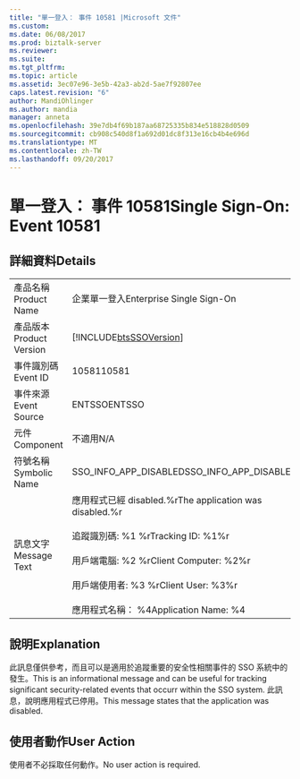 ```yaml
---
title: "單一登入： 事件 10581 |Microsoft 文件"
ms.custom: 
ms.date: 06/08/2017
ms.prod: biztalk-server
ms.reviewer: 
ms.suite: 
ms.tgt_pltfrm: 
ms.topic: article
ms.assetid: 3ec07e96-3e5b-42a3-ab2d-5ae7f92807ee
caps.latest.revision: "6"
author: MandiOhlinger
ms.author: mandia
manager: anneta
ms.openlocfilehash: 39e7db4f69b187aa68725335b834e518828d0509
ms.sourcegitcommit: cb908c540d8f1a692d01dc8f313e16cb4b4e696d
ms.translationtype: MT
ms.contentlocale: zh-TW
ms.lasthandoff: 09/20/2017
---
```

# <a name="single-sign-on-event-10581"></a><span data-ttu-id="e3688-102">單一登入： 事件 10581</span><span class="sxs-lookup"><span data-stu-id="e3688-102">Single Sign-On: Event 10581</span></span>
## <a name="details"></a><span data-ttu-id="e3688-103">詳細資料</span><span class="sxs-lookup"><span data-stu-id="e3688-103">Details</span></span>  
  
|||  
|-|-|  
|<span data-ttu-id="e3688-104">產品名稱</span><span class="sxs-lookup"><span data-stu-id="e3688-104">Product Name</span></span>|<span data-ttu-id="e3688-105">企業單一登入</span><span class="sxs-lookup"><span data-stu-id="e3688-105">Enterprise Single Sign-On</span></span>|  
|<span data-ttu-id="e3688-106">產品版本</span><span class="sxs-lookup"><span data-stu-id="e3688-106">Product Version</span></span>|[!INCLUDE[btsSSOVersion](../includes/btsssoversion-md.md)]|  
|<span data-ttu-id="e3688-107">事件識別碼</span><span class="sxs-lookup"><span data-stu-id="e3688-107">Event ID</span></span>|<span data-ttu-id="e3688-108">10581</span><span class="sxs-lookup"><span data-stu-id="e3688-108">10581</span></span>|  
|<span data-ttu-id="e3688-109">事件來源</span><span class="sxs-lookup"><span data-stu-id="e3688-109">Event Source</span></span>|<span data-ttu-id="e3688-110">ENTSSO</span><span class="sxs-lookup"><span data-stu-id="e3688-110">ENTSSO</span></span>|  
|<span data-ttu-id="e3688-111">元件</span><span class="sxs-lookup"><span data-stu-id="e3688-111">Component</span></span>|<span data-ttu-id="e3688-112">不適用</span><span class="sxs-lookup"><span data-stu-id="e3688-112">N/A</span></span>|  
|<span data-ttu-id="e3688-113">符號名稱</span><span class="sxs-lookup"><span data-stu-id="e3688-113">Symbolic Name</span></span>|<span data-ttu-id="e3688-114">SSO_INFO_APP_DISABLED</span><span class="sxs-lookup"><span data-stu-id="e3688-114">SSO_INFO_APP_DISABLED</span></span>|  
|<span data-ttu-id="e3688-115">訊息文字</span><span class="sxs-lookup"><span data-stu-id="e3688-115">Message Text</span></span>|<span data-ttu-id="e3688-116">應用程式已經 disabled.%r</span><span class="sxs-lookup"><span data-stu-id="e3688-116">The application was disabled.%r</span></span><br /><br /> <span data-ttu-id="e3688-117">追蹤識別碼: %1 %r</span><span class="sxs-lookup"><span data-stu-id="e3688-117">Tracking ID: %1%r</span></span><br /><br /> <span data-ttu-id="e3688-118">用戶端電腦: %2 %r</span><span class="sxs-lookup"><span data-stu-id="e3688-118">Client Computer: %2%r</span></span><br /><br /> <span data-ttu-id="e3688-119">用戶端使用者: %3 %r</span><span class="sxs-lookup"><span data-stu-id="e3688-119">Client User: %3%r</span></span><br /><br /> <span data-ttu-id="e3688-120">應用程式名稱： %4</span><span class="sxs-lookup"><span data-stu-id="e3688-120">Application Name: %4</span></span>|  
  
## <a name="explanation"></a><span data-ttu-id="e3688-121">說明</span><span class="sxs-lookup"><span data-stu-id="e3688-121">Explanation</span></span>  
 <span data-ttu-id="e3688-122">此訊息僅供參考，而且可以是適用於追蹤重要的安全性相關事件的 SSO 系統中的發生。</span><span class="sxs-lookup"><span data-stu-id="e3688-122">This is an informational message and can be useful for tracking significant security-related events that occurr within the SSO system.</span></span> <span data-ttu-id="e3688-123">此訊息，說明應用程式已停用。</span><span class="sxs-lookup"><span data-stu-id="e3688-123">This message states that the application was disabled.</span></span>  
  
## <a name="user-action"></a><span data-ttu-id="e3688-124">使用者動作</span><span class="sxs-lookup"><span data-stu-id="e3688-124">User Action</span></span>  
 <span data-ttu-id="e3688-125">使用者不必採取任何動作。</span><span class="sxs-lookup"><span data-stu-id="e3688-125">No user action is required.</span></span>